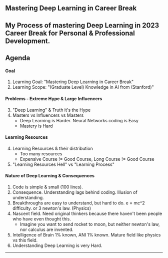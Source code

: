 
## Mastering Deep Learning in Career Break

My Process of mastering Deep Learning in 2023
Career Break for Personal & Professional Development.
---
## Agenda
#### Goal
1. Learning Goal: "Mastering Deep Learning in Career Break"
2. Learning Scope: "(Graduate Level) Knowledge in AI from (Stanford)"

#### Problems - Extreme Hype & Large Influencers 
3. "Deep Learning" & Truth it's the Hype
6. Masters vs Influencers vs Masters
    - Deep Learning is Harder. Neural Networks coding is Easy
    - Mastery is Hard

#### Learning Resources
4. Learning Resources & their distribution
    - Too many resources
    - Expensive Course != Good Course, Long Course != Good Course
7. "Learning Resources Hell" vs "Learning Process"

#### Nature of Deep Learning & Consequences
1. Code is simple & small (100 lines). 
3. Consequence. Understanding lags behind coding. Illusion of understanding. 
4. Breakthroughs are easy to understand, but hard to do. e = mc^2 difficulty. or 3 newton's law. (Physics)
5. Nascent field. Need original thinkers because there haven't been people who have even thought this. 
    - Imagine you want to send rocket to moon, but neither newton's law, nor calculus are invented.
6. Intelligence of Brain 1% known, ANI 1% known. Mature field like physics vs this field.
2. Understanding Deep Learning is very Hard. 
---



